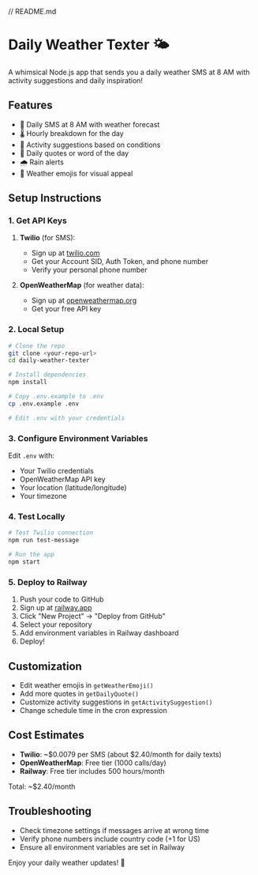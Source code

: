 // README.md
# Daily Weather Texter 🌤️

A whimsical Node.js app that sends you a daily weather SMS at 8 AM with activity suggestions and daily inspiration!

## Features

- 📱 Daily SMS at 8 AM with weather forecast
- 🌡️ Hourly breakdown for the day
- 🚴 Activity suggestions based on conditions
- 💬 Daily quotes or word of the day
- 🌧️ Rain alerts
- 🎨 Weather emojis for visual appeal

## Setup Instructions

### 1. Get API Keys

1. **Twilio** (for SMS):
   - Sign up at [twilio.com](https://www.twilio.com)
   - Get your Account SID, Auth Token, and phone number
   - Verify your personal phone number

2. **OpenWeatherMap** (for weather data):
   - Sign up at [openweathermap.org](https://openweathermap.org/api)
   - Get your free API key

### 2. Local Setup

```bash
# Clone the repo
git clone <your-repo-url>
cd daily-weather-texter

# Install dependencies
npm install

# Copy .env.example to .env
cp .env.example .env

# Edit .env with your credentials
```

### 3. Configure Environment Variables

Edit `.env` with:
- Your Twilio credentials
- OpenWeatherMap API key
- Your location (latitude/longitude)
- Your timezone

### 4. Test Locally

```bash
# Test Twilio connection
npm run test-message

# Run the app
npm start
```

### 5. Deploy to Railway

1. Push your code to GitHub
2. Sign up at [railway.app](https://railway.app)
3. Click "New Project" → "Deploy from GitHub"
4. Select your repository
5. Add environment variables in Railway dashboard
6. Deploy!

## Customization

- Edit weather emojis in `getWeatherEmoji()`
- Add more quotes in `getDailyQuote()`
- Customize activity suggestions in `getActivitySuggestion()`
- Change schedule time in the cron expression

## Cost Estimates

- **Twilio**: ~$0.0079 per SMS (about $2.40/month for daily texts)
- **OpenWeatherMap**: Free tier (1000 calls/day)
- **Railway**: Free tier includes 500 hours/month

Total: ~$2.40/month

## Troubleshooting

- Check timezone settings if messages arrive at wrong time
- Verify phone numbers include country code (+1 for US)
- Ensure all environment variables are set in Railway

Enjoy your daily weather updates! 🌈